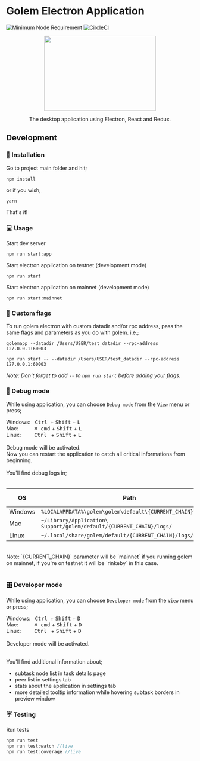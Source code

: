 # Golem Electron Application
![Minimum Node Requirement](https://img.shields.io/badge/node-%3E%3D6.14.0-brightgreen.svg)
[![CircleCI](https://circleci.com/gh/golemfactory/golem-electron.svg?style=shield)](https://circleci.com/gh/golemfactory/golem-electron)
<br/>
<p align="center"> 
<img src="https://raw.githubusercontent.com/golemfactory/golem-electron/dev/src/assets/img/golem.svg?sanitize=true" width="300" height="200">
</p>
<p align="center"> 
The desktop application using Electron, React and Redux.
</p>

## Development
### :wrench: Installation
Go to project main folder and hit;
```
npm install
```
or if you wish;
```
yarn 
```
That's it!


### :computer: Usage
Start dev server
```
npm run start:app
```

Start electron application on testnet (development mode)
```
npm run start
```

Start electron application on mainnet (development mode)
```
npm run start:mainnet
```

### :triangular_flag_on_post: Custom flags 

To run golem electron with custom datadir and/or rpc address, pass the same flags and parameters as you do with golem.  i.e.;

```
golemapp --datadir /Users/USER/test_datadir --rpc-address 127.0.0.1:60003
```
```
npm run start -- --datadir /Users/USER/test_datadir --rpc-address 127.0.0.1:60003
```

*Note: Don't forget to add `--` to `npm run start` before adding your flags.*


### :bug: Debug mode
While using application, you can choose `Debug mode` from the `View` menu or press;

Windows: &nbsp;
<kbd>Ctrl</kbd>&nbsp; + <kbd>Shift</kbd> + <kbd>L</kbd>
<br/>
Mac: &nbsp;&nbsp;&nbsp;&nbsp;&nbsp;&nbsp;&nbsp;&nbsp;&nbsp;
<kbd>⌘ cmd</kbd> + <kbd>Shift</kbd> + <kbd>L</kbd>
<br/>
Linux: &nbsp;&nbsp;&nbsp;&nbsp;&nbsp;&nbsp;&nbsp;
<kbd>Ctrl</kbd>&nbsp;&nbsp; + <kbd>Shift</kbd> + <kbd>L</kbd>
<br/>
<br/>
Debug mode will be activated. 
<br/>
Now you can restart the application to catch all critical informations from beginning.
<br/>
<br/>
You'll find debug logs in;
<br/>
<br/>

|OS|Path|General Log|Error Log|
| --- | --- | :---: | :---: |
|Windows|`%LOCALAPPDATA%\golem\golem\default\{CURRENT_CHAIN}\logs\`|gui.log|<span>gui&#8209;error.log</span>|
|Mac|`~/Library/Application\ Support/golem/default/{CURRENT_CHAIN}/logs/`|gui.log|<span>gui&#8209;error.log</span>|
|Linux|`~/.local/share/golem/default/{CURRENT_CHAIN}/logs/gui.log/`|gui.log|<span>gui&#8209;error.log</span>|

<br/>
Note: `{CURRENT_CHAIN}` parameter will be `mainnet` if you running golem on mainnet, if you're on testnet it will be `rinkeby` in this case.
<br/><br/>

### :control_knobs: Developer mode
While using application, you can choose `Developer mode` from the `View` menu or press;

Windows: &nbsp;
<kbd>Ctrl</kbd>&nbsp; + <kbd>Shift</kbd> + <kbd>D</kbd>
<br/>
Mac: &nbsp;&nbsp;&nbsp;&nbsp;&nbsp;&nbsp;&nbsp;&nbsp;&nbsp;
<kbd>⌘ cmd</kbd> + <kbd>Shift</kbd> + <kbd>D</kbd>
<br/>
Linux: &nbsp;&nbsp;&nbsp;&nbsp;&nbsp;&nbsp;&nbsp;
<kbd>Ctrl</kbd>&nbsp;&nbsp; + <kbd>Shift</kbd> + <kbd>D</kbd>
<br/>
<br/>
Developer mode will be activated. 
<br/>
<br/>

You'll find additional information about;
- subtask node list in task details page
- peer list in settings tab
- stats about the application in settings tab
- more detailed tooltip information while hovering subtask borders in preview window 


### :umbrella: Testing
Run tests
``` js
npm run test
npm run test:watch //live
npm run test:coverage //live
```
